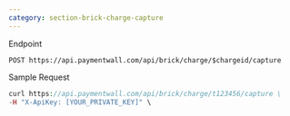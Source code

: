 ```yaml
---
category: section-brick-charge-capture
---
```


Endpoint
```
POST https://api.paymentwall.com/api/brick/charge/$chargeid/capture
```

Sample Request
```php
curl https://api.paymentwall.com/api/brick/charge/t123456/capture \
-H "X-ApiKey: [YOUR_PRIVATE_KEY]" \
```
